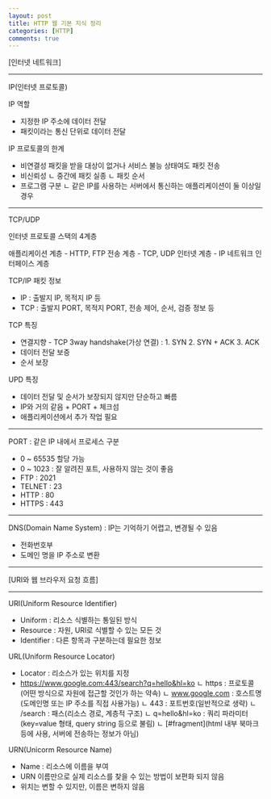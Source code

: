 ```yaml
---
layout: post
title: HTTP 웹 기본 지식 정리
categories: [HTTP]
comments: true
---
```


[인터넷 네트워크]

--------

IP(인터넷 프로토콜)

IP 역할
- 지정한 IP 주소에 데이터 전달
- 패킷이라는 통신 단위로 데이터 전달

IP 프로토콜의 한계
- 비연결성
    패킷을 받을 대상이 없거나 서비스 불능 상태여도 패킷 전송
- 비신뢰성
    ㄴ 중간에 패킷 실종
    ㄴ 패킷 순서
- 프로그램 구분
    ㄴ 같은 IP를 사용하는 서버에서 통신하는 애플리케이션이 둘 이상일 경우
    
--------

TCP/UDP

인터넷 프로토콜 스택의 4계층

애플리케이션 계층 - HTTP, FTP
전송 계층 - TCP, UDP
인터넷 계층 - IP
네트워크 인터페이스 계층

TCP/IP 패킷 정보
- IP : 출발지 IP, 목적지 IP 등
- TCP : 출발지 PORT, 목적지 PORT, 전송 제어, 순서, 검증 정보 등

TCP 특징
- 연결지향 - TCP 3way handshake(가상 연결) : 1. SYN 2. SYN + ACK 3. ACK
- 데이터 전달 보증
- 순서 보장

UPD 특징
- 데이터 전달 및 순서가 보장되지 않지만 단순하고 빠름
- IP와 거의 같음 + PORT + 체크섬
- 애플리케이션에서 추가 작업 필요

--------

PORT : 같은 IP 내에서 프로세스 구분
- 0 ~ 65535 할당 가능
- 0 ~ 1023 : 잘 알려진 포트, 사용하지 않는 것이 좋음
- FTP : 2021
- TELNET : 23
- HTTP : 80
- HTTPS : 443

--------

DNS(Domain Name System) : IP는 기억하기 어렵고, 변경될 수 있음
- 전화번호부
- 도메인 명을 IP 주소로 변환

--------

[URI와 웹 브라우저 요청 흐름]

--------

URI(Uniform Resource Identifier)
- Uniform : 리소스 식별하는 통일된 방식
- Resource : 자원, URI로 식별할 수 있는 모든 것
- Identifier : 다른 항목과 구분하는데 필요한 정보

URL(Uniform Resource Locator)
- Locator : 리소스가 있는 위치를 지정
- https://www.google.com:443/search?q=hello&hl=ko
  ㄴ https : 프로토콜(어떤 방식으로 자원에 접근할 것인가 하는 약속)
  ㄴ www.google.com : 호스트명(도메인명 또는 IP 주소를 직접 사용가능)
  ㄴ 443 : 포트번호(일반적으로 생략)
  ㄴ /search : 패스(리소스 경로, 계층적 구조)
  ㄴ q=hello&hl=ko : 쿼리 파라미터(key=value 형태, query string 등으로 불림)
  ㄴ [#fragment](html 내부 북마크 등에 사용, 서버에 전송하는 정보가 아님)

URN(Unicorm Resource Name)
- Name : 리소스에 이름을 부여
- URN 이름만으로 실제 리소스를 찾을 수 있는 방법이 보편화 되지 않음
- 위치는 변할 수 있지만, 이름은 변하지 않음


